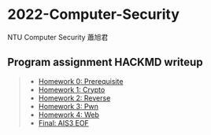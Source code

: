 # 2022-Computer-Security
NTU
Computer Security 蕭旭君

## Program assignment HACKMD writeup
>* [Homework 0: Prerequisite](https://hackmd.io/@eric070021/r1UnR5KWi)
>* [Homework 1: Crypto](https://hackmd.io/@eric070021/BkwkcRoQo)
>* [Homework 2: Reverse](https://hackmd.io/@eric070021/HyOJRvf8o)
>* [Homework 3: Pwn](https://hackmd.io/@eric070021/ByWumNLwi)
>* [Homework 4: Web](https://hackmd.io/@eric070021/H1iiSz79o)
>* [Final: AIS3 EOF](https://hackmd.io/@eric070021/SkPfCed9j)

